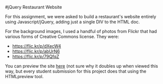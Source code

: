 #jQuery Restaurant Website

For this assignment, we were asked to build a restaurant's website entirely using Javascript/jQuery, adding just a single DIV to the HTML doc. 

For the background images, I used a handful of photos from Flickr that had various forms of Creative Commons license. They were:
- https://flic.kr/p/dXecW4
- https://flic.kr/p/abUrN6
- https://flic.kr/p/79QfqZ

You can preview the site [here](https://htmlpreview.github.io/?https://github.com/ubershibs/odin-js-course/blob/master/restaurant/index.html) (not sure why it doubles up when viewed this way, but every student submission for this project does that using the HTMLpreview tool.